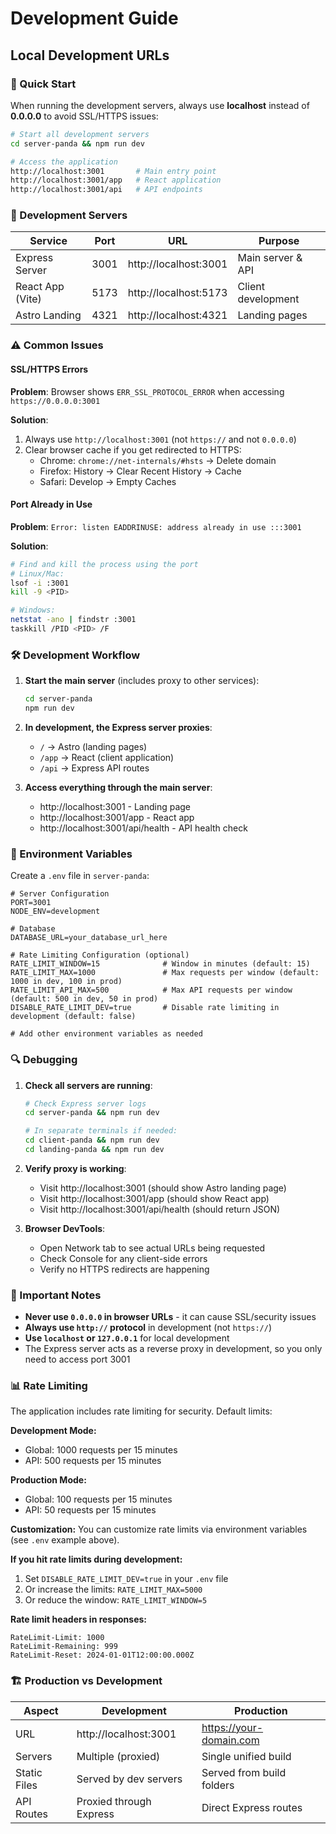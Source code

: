 # Development Guide

## Local Development URLs

### 🚀 Quick Start

When running the development servers, always use **localhost** instead of **0.0.0.0** to avoid SSL/HTTPS issues:

```bash
# Start all development servers
cd server-panda && npm run dev

# Access the application
http://localhost:3001       # Main entry point
http://localhost:3001/app   # React application
http://localhost:3001/api   # API endpoints
```

### 🔧 Development Servers

| Service | Port | URL | Purpose |
|---------|------|-----|---------|
| Express Server | 3001 | http://localhost:3001 | Main server & API |
| React App (Vite) | 5173 | http://localhost:5173 | Client development |
| Astro Landing | 4321 | http://localhost:4321 | Landing pages |

### ⚠️ Common Issues

#### SSL/HTTPS Errors

**Problem**: Browser shows `ERR_SSL_PROTOCOL_ERROR` when accessing `https://0.0.0.0:3001`

**Solution**: 
1. Always use `http://localhost:3001` (not `https://` and not `0.0.0.0`)
2. Clear browser cache if you get redirected to HTTPS:
   - Chrome: `chrome://net-internals/#hsts` → Delete domain
   - Firefox: History → Clear Recent History → Cache
   - Safari: Develop → Empty Caches

#### Port Already in Use

**Problem**: `Error: listen EADDRINUSE: address already in use :::3001`

**Solution**:
```bash
# Find and kill the process using the port
# Linux/Mac:
lsof -i :3001
kill -9 <PID>

# Windows:
netstat -ano | findstr :3001
taskkill /PID <PID> /F
```

### 🛠️ Development Workflow

1. **Start the main server** (includes proxy to other services):
   ```bash
   cd server-panda
   npm run dev
   ```

2. **In development, the Express server proxies**:
   - `/` → Astro (landing pages)
   - `/app` → React (client application)
   - `/api` → Express API routes

3. **Access everything through the main server**:
   - http://localhost:3001 - Landing page
   - http://localhost:3001/app - React app
   - http://localhost:3001/api/health - API health check

### 📝 Environment Variables

Create a `.env` file in `server-panda`:

```env
# Server Configuration
PORT=3001
NODE_ENV=development

# Database
DATABASE_URL=your_database_url_here

# Rate Limiting Configuration (optional)
RATE_LIMIT_WINDOW=15              # Window in minutes (default: 15)
RATE_LIMIT_MAX=1000               # Max requests per window (default: 1000 in dev, 100 in prod)
RATE_LIMIT_API_MAX=500            # Max API requests per window (default: 500 in dev, 50 in prod)
DISABLE_RATE_LIMIT_DEV=true       # Disable rate limiting in development (default: false)

# Add other environment variables as needed
```

### 🔍 Debugging

1. **Check all servers are running**:
   ```bash
   # Check Express server logs
   cd server-panda && npm run dev
   
   # In separate terminals if needed:
   cd client-panda && npm run dev
   cd landing-panda && npm run dev
   ```

2. **Verify proxy is working**:
   - Visit http://localhost:3001 (should show Astro landing page)
   - Visit http://localhost:3001/app (should show React app)
   - Visit http://localhost:3001/api/health (should return JSON)

3. **Browser DevTools**:
   - Open Network tab to see actual URLs being requested
   - Check Console for any client-side errors
   - Verify no HTTPS redirects are happening

### 🚨 Important Notes

- **Never use `0.0.0.0` in browser URLs** - it can cause SSL/security issues
- **Always use `http://` protocol** in development (not `https://`)
- **Use `localhost` or `127.0.0.1`** for local development
- The Express server acts as a reverse proxy in development, so you only need to access port 3001

### 📊 Rate Limiting

The application includes rate limiting for security. Default limits:

**Development Mode:**
- Global: 1000 requests per 15 minutes
- API: 500 requests per 15 minutes

**Production Mode:**
- Global: 100 requests per 15 minutes
- API: 50 requests per 15 minutes

**Customization:**
You can customize rate limits via environment variables (see `.env` example above).

**If you hit rate limits during development:**
1. Set `DISABLE_RATE_LIMIT_DEV=true` in your `.env` file
2. Or increase the limits: `RATE_LIMIT_MAX=5000`
3. Or reduce the window: `RATE_LIMIT_WINDOW=5`

**Rate limit headers in responses:**
```
RateLimit-Limit: 1000
RateLimit-Remaining: 999
RateLimit-Reset: 2024-01-01T12:00:00.000Z
```

### 🏗️ Production vs Development

| Aspect | Development | Production |
|--------|------------|------------|
| URL | http://localhost:3001 | https://your-domain.com |
| Servers | Multiple (proxied) | Single unified build |
| Static Files | Served by dev servers | Served from build folders |
| API Routes | Proxied through Express | Direct Express routes |